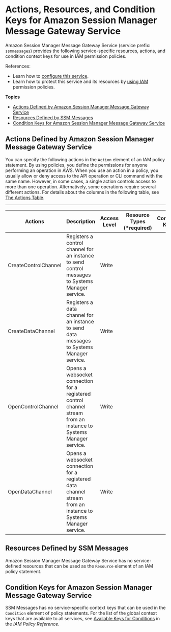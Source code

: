 # Actions, Resources, and Condition Keys for Amazon Session Manager Message Gateway Service<a name="list_amazonsessionmanagermessagegatewayservice"></a>

Amazon Session Manager Message Gateway Service \(service prefix: `ssmmessages`\) provides the following service\-specific resources, actions, and condition context keys for use in IAM permission policies\.

References:
+ Learn how to [configure this service](https://docs.aws.amazon.com/systems-manager/latest/userguide/)\.
+ Learn how to protect this service and its resources by [using IAM](https://docs.aws.amazon.com/systems-manager/latest/userguide/sysman-configuring-access-iam-create.html) permission policies\.

**Topics**
+ [Actions Defined by Amazon Session Manager Message Gateway Service](#amazonsessionmanagermessagegatewayservice-actions-as-permissions)
+ [Resources Defined by SSM Messages](#amazonsessionmanagermessagegatewayservice-resources-for-iam-policies)
+ [Condition Keys for Amazon Session Manager Message Gateway Service](#amazonsessionmanagermessagegatewayservice-policy-keys)

## Actions Defined by Amazon Session Manager Message Gateway Service<a name="amazonsessionmanagermessagegatewayservice-actions-as-permissions"></a>

You can specify the following actions in the `Action` element of an IAM policy statement\. By using policies, you define the permissions for anyone performing an operation in AWS\. When you use an action in a policy, you usually allow or deny access to the API operation or CLI command with the same name\. However, in some cases, a single action controls access to more than one operation\. Alternatively, some operations require several different actions\. For details about the columns in the following table, see [The Actions Table](reference_policies_actions-resources-contextkeys.md#actions_table)\.


****  

| Actions | Description | Access Level | Resource Types \(\*required\) | Condition Keys | Dependent Actions | 
| --- | --- | --- | --- | --- | --- | 
|   CreateControlChannel  | Registers a control channel for an instance to send control messages to Systems Manager service\. | Write |  |  |  | 
|   CreateDataChannel  | Registers a data channel for an instance to send data messages to Systems Manager service\. | Write |  |  |  | 
|   OpenControlChannel  | Opens a websocket connection for a registered control channel stream from an instance to Systems Manager service\. | Write |  |  |  | 
|   OpenDataChannel  | Opens a websocket connection for a registered data channel stream from an instance to Systems Manager service\. | Write |  |  |  | 

## Resources Defined by SSM Messages<a name="amazonsessionmanagermessagegatewayservice-resources-for-iam-policies"></a>

Amazon Session Manager Message Gateway Service has no service\-defined resources that can be used as the `Resource` element of an IAM policy statement\.

## Condition Keys for Amazon Session Manager Message Gateway Service<a name="amazonsessionmanagermessagegatewayservice-policy-keys"></a>

SSM Messages has no service\-specific context keys that can be used in the `Condition` element of policy statements\. For the list of the global context keys that are available to all services, see [Available Keys for Conditions](reference_policies_condition-keys.html#AvailableKeys) in the *IAM Policy Reference*\.